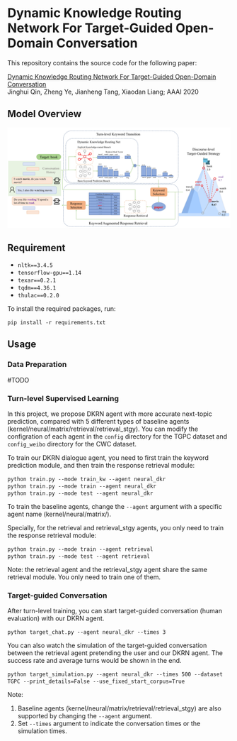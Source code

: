 # Dynamic Knowledge Routing Network For Target-Guided Open-Domain Conversation

This repository contains the source code for the following paper:

[Dynamic Knowledge Routing Network For Target-Guided Open-Domain Conversation](https://arxiv.org/abs/2002.01196)  
Jinghui Qin, Zheng Ye, Jianheng Tang, Xiaodan Liang; AAAI 2020

## Model Overview
![DKRN](./DKRN.jpg)

## Requirement
- `nltk==3.4.5`
- `tensorflow-gpu==1.14`
- `texar==0.2.1`
- `tqdm==4.36.1`
- `thulac==0.2.0`

To install the required packages, run:

```shell
pip install -r requirements.txt
```

## Usage

### Data Preparation
#TODO

### Turn-level Supervised Learning

In this project, we propose DKRN agent with more accurate next-topic prediction, compared with 5 different types of baseline agents (kernel/neural/matrix/retrieval/retrieval_stgy).
You can modify the configration of each agent in the `config` directory for the TGPC dataset and `config_weibo` directory for the CWC dataset.

To train our DKRN dialogue agent, you need to first train the keyword prediction module, and then train the response retrieval module:
```shell
python train.py --mode train_kw --agent neural_dkr
python train.py --mode train --agent neural_dkr
python train.py --mode test --agent neural_dkr
```

To train the baseline agents, change the `--agent` argument with a specific agent name (kernel/neural/matrix/).

Specially, for the retrieval and retrieval_stgy agents, you only need to train the response retrieval module:
```shell
python train.py --mode train --agent retrieval
python train.py --mode test --agent retrieval
```
Note: the retrieval agent and the retrieval_stgy agent share the same retrieval module. You only need to train one of them.

### Target-guided Conversation

After turn-level training, you can start target-guided conversation (human evaluation) with our DKRN agent.
```shell
python target_chat.py --agent neural_dkr --times 3
```

You can also watch the simulation of the target-guided conversation between the retrieval agent pretending the user and our DKRN agent. The success rate and average turns would be shown in the end.

```shell
python target_simulation.py --agent neural_dkr --times 500 --dataset TGPC --print_details=False --use_fixed_start_corpus=True
```

Note:
1. Baseline agents (kernel/neural/matrix/retrieval/retrieval_stgy) are also supported by changing the `--agent` argument.
2. Set `--times` argument to indicate the conversation times or the simulation times.